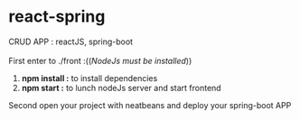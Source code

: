 # react-spring
CRUD APP : reactJS, spring-boot <br><br>
First enter to ./front :((<i>NodeJs must be installed</i>)) 
  1) <strong>npm install :</strong> to install dependencies
  2) <strong>npm start :</strong> to lunch nodeJs server and start frontend
  
Second open your project with neatbeans and deploy your spring-boot APP
